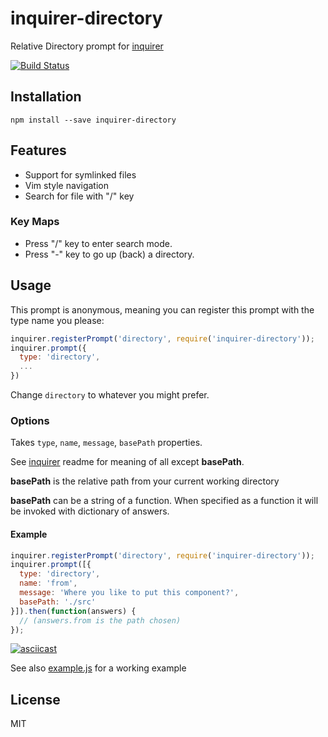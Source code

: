 # inquirer-directory

Relative Directory prompt for [inquirer](https://github.com/SBoudrias/Inquirer.js)

[![Build Status](https://travis-ci.org/nicksrandall/inquirer-directory.svg)](https://travis-ci.org/nicksrandall/inquirer-directory)

## Installation

```
npm install --save inquirer-directory
```

## Features
- Support for symlinked files
- Vim style navigation
- Search for file with "/" key

### Key Maps
- Press "/" key to enter search mode.
- Press "-" key to go up (back) a directory.

## Usage


This prompt is anonymous, meaning you can register this prompt with the type name you please:

```javascript
inquirer.registerPrompt('directory', require('inquirer-directory'));
inquirer.prompt({
  type: 'directory',
  ...
})
```

Change `directory` to whatever you might prefer.

### Options

Takes `type`, `name`, `message`, `basePath` properties.

See [inquirer](https://github.com/SBoudrias/Inquirer.js) readme for meaning of all except **basePath**.

**basePath** is the relative path from your current working directory

**basePath** can be a string of a function. When specified as a function it will
be invoked with dictionary of answers.

#### Example

```javascript
inquirer.registerPrompt('directory', require('inquirer-directory'));
inquirer.prompt([{
  type: 'directory',
  name: 'from',
  message: 'Where you like to put this component?',
  basePath: './src'
}]).then(function(answers) {
  // (answers.from is the path chosen)
});
```

[![asciicast](https://asciinema.org/a/31651.png)](https://asciinema.org/a/31651)

See also [example.js](https://github.com/nicksrandall/inquierer-directory/blob/master/example.js) for a working example

## License

MIT
